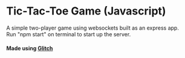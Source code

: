 # Tic-Tac-Toe Game (Javascript)

A simple two-player game using websockets built as an express app.
<br>
Run "npm start" on terminal to start up the server.



#### Made using [Glitch](https://glitch.com/)
